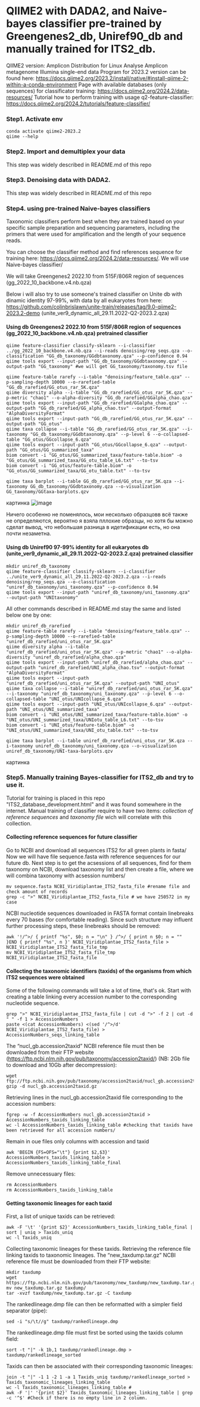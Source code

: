 # QIIME2 with DADA2, and Naive-bayes classifier pre-trained by Greengenes2_db, Uniref90_db and manually trained for ITS2_db.

QIIME2 version: Amplicon Distribution for Linux
Analyse Amplicon metagenome Illumina single-end data
Program for 2023.2 version can be found here: https://docs.qiime2.org/2023.2/install/native/#install-qiime-2-within-a-conda-environment
Page with available databases (only sequences) for classificator training: https://docs.qiime2.org/2024.2/data-resources/
Tutorial how to perform training with usage q2-feature-classifier: https://docs.qiime2.org/2024.2/tutorials/feature-classifier/ 

### Step1. Activate env
```
conda activate qiime2-2023.2
qiime --help
```
### Step2. Import and demultiplex your data
This step was widely described in README.md of this repo

### Step3. Denoising data with DADA2.
This step was widely described in README.md of this repo

### Step4. using pre-trained Naive-bayes classifiers
Taxonomic classifiers perform best when they are trained based on your specific sample preparation and sequencing parameters, including the primers that were used for amplification and the length of your sequence reads.

You can choose the classifier method and find references sequence for training here: https://docs.qiime2.org/2024.2/data-resources/. We will use Naive-bayes classifier/

We will take Greengenes2 2022.10 from 515F/806R region of sequences (gg_2022_10_backbone.v4.nb.qza)

Below i will also try to use someone's trained classifier on Unite db with dinamic identity 97-99%, with data by all eukaryotes from here: https://github.com/colinbrislawn/unite-train/releases/tag/9.0-qiime2-2023.2-demo (unite_ver9_dynamic_all_29.11.2022-Q2-2023.2.qza)

#### Using db Greengenes2 2022.10 from 515F/806R region of sequences (gg_2022_10_backbone.v4.nb.qza) pretrained classifier

```mkdir GG_db_taxonomy
qiime feature-classifier classify-sklearn --i-classifier ../gg_2022_10_backbone.v4.nb.qza --i-reads denoising/rep_seqs.qza --o-classification "GG_db_taxonomy/GGdbtaxonomy.qza" --p-confidence 0.94
qiime tools export --input-path "GG_db_taxonomy/GGdbtaxonomy.qza" --output-path "GG_taxonomy" #we will get GG_taxonomy/taxonomy.tsv file
```

```mkdir GG_db_rarefied
qiime feature-table rarefy --i-table "denoising/feature_table.qza" --p-sampling-depth 10000 --o-rarefied-table "GG_db_rarefied/GG_otus_rar_5K.qza"
qiime diversity alpha --i-table "GG_db_rarefied/GG_otus_rar_5K.qza" --p-metric "chao1" --o-alpha-diversity "GG_db_rarefied/GGalpha_chao.qza"
qiime tools export --input-path "GG_db_rarefied/GGalpha_chao.qza" --output-path "GG_db_rarefied/GG_alpha_chao.tsv" --output-format "AlphaDiversityFormat"
qiime tools export --input-path "GG_db_rarefied/GG_otus_rar_5K.qza" --output-path "GG_otus"
qiime taxa collapse --i-table "GG_db_rarefied/GG_otus_rar_5K.qza" --i-taxonomy "GG_db_taxonomy/GGdbtaxonomy.qza" --p-level 6 --o-collapsed-table "GG_otus/GGcollapse_6.qza"
qiime tools export --input-path "GG_otus/GGcollapse_6.qza" --output-path "GG_otus/GG_summarized_taxa"
biom convert -i "GG_otus/GG_summarized_taxa/feature-table.biom" -o "GG_otus/GG_summarized_taxa/GG_otu_table_L6.txt" --to-tsv
biom convert -i "GG_otus/feature-table.biom" -o "GG_otus/GG_summarized_taxa/GG_otu_table.txt" --to-tsv

qiime taxa barplot --i-table GG_db_rarefied/GG_otus_rar_5K.qza --i-taxonomy GG_db_taxonomy/GGdbtaxonomy.qza --o-visualization GG_taxonomy/GGtaxa-barplots.qzv
```
картинка
![image](https://github.com/AIKozyreva/metagenomics/assets/74992091/3a4ac555-88d0-4737-90b7-6781a8f0f66d)

Ничего особенно не поменялось, мои несколько образцовв всё также не определяются, вероятно я взяла пллохие образцы, но хотя бы можно сделат вывод, что небольшая разница в идетификации есть, но она почти незаметна. 


#### Using db Uniref90 97-99% identity for all eukaryotes db (unite_ver9_dynamic_all_29.11.2022-Q2-2023.2.qza) pretrained classifier

```
mkdir uniref_db_taxonomy
qiime feature-classifier classify-sklearn --i-classifier ../unite_ver9_dynamic_all_29.11.2022-Q2-2023.2.qza --i-reads denoising/rep_seqs.qza --o-classification "uniref_db_taxonomy/uni_taxonomy.qza" --p-confidence 0.94
qiime tools export --input-path "uniref_db_taxonomy/uni_taxonomy.qza" --output-path "UNItaxonomy"

```
All other commands described in README.md stay the same and listed below one by one:

```
mkdir uniref_db_rarefied
qiime feature-table rarefy --i-table "denoising/feature_table.qza" --p-sampling-depth 10000 --o-rarefied-table "uniref_db_rarefied/uni_otus_rar_5K.qza"
qiime diversity alpha --i-table "uniref_db_rarefied/uni_otus_rar_5K.qza" --p-metric "chao1" --o-alpha-diversity "uniref_db_rarefied/alpha_chao.qza"
qiime tools export --input-path "uniref_db_rarefied/alpha_chao.qza" --output-path "uniref_db_rarefied/UNI_alpha_chao.tsv" --output-format "AlphaDiversityFormat"
qiime tools export --input-path "uniref_db_rarefied/uni_otus_rar_5K.qza" --output-path "UNI_otus"
qiime taxa collapse --i-table "uniref_db_rarefied/uni_otus_rar_5K.qza" --i-taxonomy "uniref_db_taxonomy/uni_taxonomy.qza" --p-level 6 --o-collapsed-table "UNI_otus/UNIcollapse_6.qza" 
qiime tools export --input-path "UNI_otus/UNIcollapse_6.qza" --output-path "UNI_otus/UNI_summarized_taxa"
biom convert -i "UNI_otus/UNI_summarized_taxa/feature-table.biom" -o "UNI_otus/UNI_summarized_taxa/UNIotu_table_L6.txt" --to-tsv
biom convert -i "UNI_otus/feature-table.biom" -o "UNI_otus/UNI_summarized_taxa/UNI_otu_table.txt" --to-tsv

qiime taxa barplot --i-table uniref_db_rarefied/uni_otus_rar_5K.qza --i-taxonomy uniref_db_taxonomy/uni_taxonomy.qza --o-visualization uniref_db_taxonomy/UNI-taxa-barplots.qzv
```

картинка

### Step5. Manually training Bayes-classifier for ITS2_db and try to use it. 
Tutorial for training is placed in this repo "ITS2_database_development.html" and it was found somewhere in the internet.
Manual training of classifier require to have two items: _collection of reference sequences_ and _taxonomy file_ wich will correlate with this collection.

#### Collecting reference sequences for future classifier
Go to NCBI and download all sequences ITS2 for all green plants in fasta/ Now we will have file sequence.fasta with reference sequences for our future db.
Next step is to get the acsessions of all sequences, find for them taxonomy on NCBI, download taxonomy list and then create a file, where we will combina taxonomy with acsession numbers/

```
mv sequence.fasta NCBI_Viridiplantae_ITS2_fasta_file #rename file and check amount of records
grep -c ">" NCBI_Viridiplantae_ITS2_fasta_file # we have 250572 in my case
```

NCBI nucleotide sequences downloaded in FASTA format contain linebreaks every 70 bases (for comfortable reading). Since such structure may influent further processing steps, these linebreaks should be removed:

```
awk '!/^>/ { printf "%s", $0; n = "\n" } /^>/ { print n $0; n = "" }END { printf "%s", n }' NCBI_Viridiplantae_ITS2_fasta_file > NCBI_Viridiplantae_ITS2_fasta_file_tmp
mv NCBI_Viridiplantae_ITS2_fasta_file_tmp NCBI_Viridiplantae_ITS2_fasta_file
```

#### Collecting the taxonomic identifiers (taxids) of the organisms from which ITS2 sequences were obtained
Some of the following commands will take a lot of time, that's ok. Start with creating a table linking every accession number to the corresponding nucleotide sequence. 

```
grep ">" NCBI_Viridiplantae_ITS2_fasta_file | cut -d ">" -f 2 | cut -d " " -f 1 > AccessionNumbers
paste <(cat AccessionNumbers) <(sed '/^>/d' NCBI_Viridiplantae_ITS2_fasta_file) > AccessionNumbers_seqs_linking_table
```
The “nucl_gb.accession2taxid” NCBI reference file must then be downloaded from their FTP website (https://ftp.ncbi.nlm.nih.gov/pub/taxonomy/accession2taxid/)
(NB: 2Gb file to download and 10Gb after decompression):

```
wget ftp://ftp.ncbi.nih.gov/pub/taxonomy/accession2taxid/nucl_gb.accession2taxid.gz
gzip -d nucl_gb.accession2taxid.gz
```
Retrieving lines in the nucl_gb.accession2taxid file corresponding to the accession numbers:

```
fgrep -w -f AccessionNumbers nucl_gb.accession2taxid > AccessionNumbers_taxids_linking_table
wc -l AccessionNumbers_taxids_linking_table #checking that taxids have been retrieved for all accession numbers/
```
Remain in oue files only columns with accession and taxid
```
awk 'BEGIN {FS=OFS="\t"} {print $2,$3}' AccessionNumbers_taxids_linking_table > AccessionNumbers_taxids_linking_table_final
```
Remove unnecessuary files:
```
rm AccessionNumbers
rm AccessionNumbers_taxids_linking_table
```

#### Getting taxonomic lineages for each taxid
First, a list of unique taxids can be retrieved:

```
awk -F '\t' '{print $2}' AccessionNumbers_taxids_linking_table_final | sort | uniq > Taxids_uniq
wc -l Taxids_uniq
```

Collecting taxonomic lineages for these taxids. Retrieving the reference file linking taxids to taxonomic lineages. The “new_taxdump.tar.gz” NCBI reference file must be downloaded from their FTP website:
```
mkdir taxdump
wget https://ftp.ncbi.nlm.nih.gov/pub/taxonomy/new_taxdump/new_taxdump.tar.gz
mv new_taxdump.tar.gz taxdump/
tar -xvzf taxdump/new_taxdump.tar.gz -C taxdump
```
The rankedlineage.dmp file can then be reformatted with a simpler field separator (pipe):
```
sed -i "s/\t//g" taxdump/rankedlineage.dmp
```

The rankedlineage.dmp file must first be sorted using the taxids column field:
```
sort -t "|" -k 1b,1 taxdump/rankedlineage.dmp > taxdump/rankedlineage_sorted
```
Taxids can then be associated with their corresponding taxonomic lineages:
```
join -t "|" -1 1 -2 1 -a 1 Taxids_uniq taxdump/rankedlineage_sorted > Taxids_taxonomic_lineages_linking_table
wc -l Taxids_taxonomic_lineages_linking_table #
awk -F '|' '{print $2}' Taxids_taxonomic_lineages_linking_table | grep -c '^$' #Check if there is no empty line in 2 column. 
```










